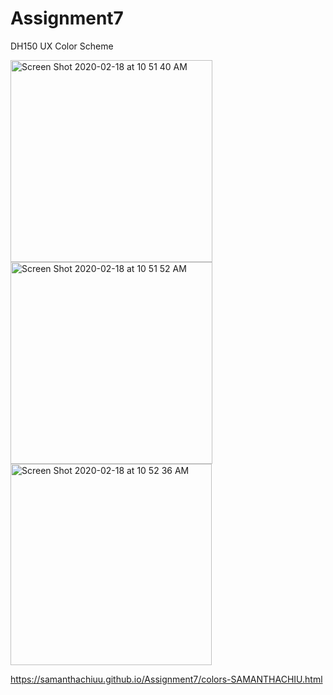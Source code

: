 # Assignment7
DH150 UX Color Scheme

<img width="323" alt="Screen Shot 2020-02-18 at 10 51 40 AM" src="https://user-images.githubusercontent.com/59623131/74769696-b4ebf000-523f-11ea-90e6-0972beca4113.png">
<img width="323" alt="Screen Shot 2020-02-18 at 10 51 52 AM" src="https://user-images.githubusercontent.com/59623131/74769707-bae1d100-523f-11ea-8691-aab14280804f.png">
<img width="322" alt="Screen Shot 2020-02-18 at 10 52 36 AM" src="https://user-images.githubusercontent.com/59623131/74769714-bd442b00-523f-11ea-9a7f-b7fdffdf2cac.png">

https://samanthachiuu.github.io/Assignment7/colors-SAMANTHACHIU.html
